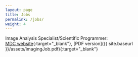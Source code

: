 ```yaml
---
layout: page
title: Jobs
permalink: /jobs/
weight: 4
---
```


Image Analysis Specialist/Scientific Programmer:  
[MDC website](https://www.mdc-berlin.de/jobs/808418/10638){:target="_blank"}, 
[PDF version]({{ site.baseurl }}/assets/imagingJob.pdf){:target="_blank"}

<br><br><br><br><br><br><br><br><br><br><br><br><br><br>